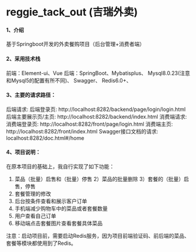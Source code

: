 # reggie_tack_out (吉瑞外卖)

#### 1、介绍
基于Springboot开发的外卖餐购项目（后台管理+消费者端）

#### 2、采用技术栈
前端：Element-ui、Vue
后端：SpringBoot、Mybatisplus、
     Mysql8.0.23(注意和Mysql5的配置有所不同)、
     Swagger、
     Redis6.0+、

#### 3、主要的请求路径：

后端请求:
  后端登录页:  http://localhost:8282/backend/page/login/login.html
  后端主要展示页/主页: http://localhost:8282/backend/index.html
消费端请求:
  消费端登录页: http://localhost:8282/front/page/login.html
  消费端主页: http://localhost:8282/front/index.html
Swagger接口文档的请求: localhost:8282/doc.html#/home

#### 4、项目说明：
在原本项目的基础上，我自行实现了如下功能：
1) 菜品（批量）启售和（批量）停售
2）菜品的批量删除
3）套餐的（批量）启售，停售
4) 套餐管理的修改
5) 后台按条件查看和展示客户订单
6) 手机端减少购物车中的菜品或者套餐数量
7) 用户查看自己订单
8) 移动端点击套餐图片查看套餐具体菜品

注意：启动项目前，需要启动Redis服务，因为项目前端验证码、前后端的菜品、套餐等模块都使用到了Redis。
